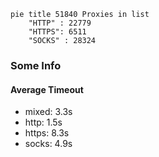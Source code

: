 
```mermaid
pie title 51840 Proxies in list
    "HTTP" : 22779
    "HTTPS": 6511
    "SOCKS" : 28324
```

### Some Info
#### Average Timeout

- mixed: 3.3s
- http: 1.5s
- https: 8.3s
- socks: 4.9s